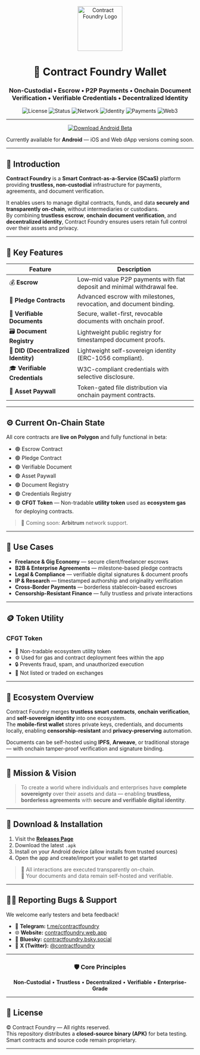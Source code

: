 
<div align="center">

<img src="https://contractfoundry.web.app/icon512.png" alt="Contract Foundry Logo" width="120"/>

# 🧱 Contract Foundry Wallet 

### Non-Custodial • Escrow • P2P Payments • Onchain Document Verification • Verifiable Credentials • Decentralized Identity

![License](https://img.shields.io/badge/license-proprietary-red)
![Status](https://img.shields.io/badge/status-beta-yellow)
![Network](https://img.shields.io/badge/network-Polygon-8247e5)
![Identity](https://img.shields.io/badge/DID-W3C_Compliant-blue)
![Payments](https://img.shields.io/badge/Payments-Trustless_Escrow-green)
![Web3](https://img.shields.io/badge/Protocol-Web3_Ready-purple)

---

<a href="../../releases/latest">
  <img src="https://img.shields.io/badge/⬇️%20Download-Android_Beta-brightgreen?style=for-the-badge&logo=android" alt="Download Android Beta">
</a>

<p>Currently available for <b>Android</b> — iOS and Web dApp versions coming soon.</p>

</div>

---

## 🚀 Introduction

**Contract Foundry** is a **Smart Contract-as-a-Service (SCaaS)** platform providing **trustless, non-custodial** infrastructure for payments, agreements, and document verification.

It enables users to manage digital contracts, funds, and data **securely and transparently on-chain**, without intermediaries or custodians.  
By combining **trustless escrow**, **onchain document verification**, and **decentralized identity**, Contract Foundry ensures users retain full control over their assets and privacy.

---

## 🧩 Key Features

| Feature | Description |
|----------|--------------|
| 💰 **Escrow** | Low–mid value P2P payments with flat deposit and minimal withdrawal fee. |
| 🤝 **Pledge Contracts** | Advanced escrow with milestones, revocation, and document binding. |
| 📄 **Verifiable Documents** | Secure, wallet-first, revocable documents with onchain proof. |
| 🗃️ **Document Registry** | Lightweight public registry for timestamped document proofs. |
| 🪪 **DID (Decentralized Identity)** | Lightweight self-sovereign identity (ERC-1056 compliant). |
| 🎓 **Verifiable Credentials** | W3C-compliant credentials with selective disclosure. |
| 🔐 **Asset Paywall** | Token-gated file distribution via onchain payment contracts. |

---

## ⚙️ Current On-Chain State

All core contracts are **live on Polygon** and fully functional in beta:

- 🟢 Escrow Contract  
- 🟢 Pledge Contract  
- 🟢 Verifiable Document  
- 🟢 Asset Paywall  
- 🟢 Document Registry  
- 🟢 Credentials Registry  
- 🟢 **CFGT Token** — Non-tradable **utility token** used as **ecosystem gas** for deploying contracts.

> 🧭 Coming soon: **Arbitrum** network support.

---

## 💼 Use Cases

- **Freelance & Gig Economy** — secure client/freelancer escrows  
- **B2B & Enterprise Agreements** — milestone-based pledge contracts  
- **Legal & Compliance** — verifiable digital signatures & document proofs  
- **IP & Research** — timestamped authorship and originality verification  
- **Cross-Border Payments** — borderless stablecoin-based escrows  
- **Censorship-Resistant Finance** — fully trustless and private interactions  

---

## 🪙 Token Utility

### **CFGT Token**
- 🧩 Non-tradable ecosystem utility token  
- ⚙️ Used for gas and contract deployment fees within the app  
- 🔒 Prevents fraud, spam, and unauthorized execution  
- 🚫 Not listed or traded on exchanges  

---

## 🔗 Ecosystem Overview

Contract Foundry merges **trustless smart contracts**, **onchain verification**, and **self-sovereign identity** into one ecosystem.  
The **mobile-first wallet** stores private keys, credentials, and documents locally, enabling **censorship-resistant** and **privacy-preserving** automation.

Documents can be self-hosted using **IPFS**, **Arweave**, or traditional storage — with onchain tamper-proof verification and signature binding.

---

## 🧠 Mission & Vision

> To create a world where individuals and enterprises have **complete sovereignty** over their assets and data — enabling **trustless, borderless agreements** with **secure and verifiable digital identity**.

---

## 📲 Download & Installation

1. Visit the [**Releases Page**](../../releases/latest)  
2. Download the latest `.apk`  
3. Install on your Android device (allow installs from trusted sources)  
4. Open the app and create/import your wallet to get started  

> 🧱 All interactions are executed transparently on-chain.  
> 📄 Your documents and data remain self-hosted and verifiable.

---

## 🧑‍💻 Reporting Bugs & Support

We welcome early testers and beta feedback!  

- 📢 **Telegram:** [t.me/contractfoundry](https://t.me/contractfoundry)  
- 🌐 **Website:** [contractfoundry.web.app](https://contractfoundry.web.app/)  
- 🩵 **Bluesky:** [contractfoundry.bsky.social](https://bsky.app/profile/contractfoundry.bsky.social)  
- 🖤 **X (Twitter):** [@contractfoundry](https://x.com/contractfoundry)

---

<div align="center">

### 🛡️ Core Principles

**Non-Custodial** • **Trustless** • **Decentralized** • **Verifiable** • **Enterprise-Grade**

</div>

---

## 🧾 License

© Contract Foundry — All rights reserved.  
This repository distributes a **closed-source binary (APK)** for beta testing.  
Smart contracts and source code remain proprietary.

---
